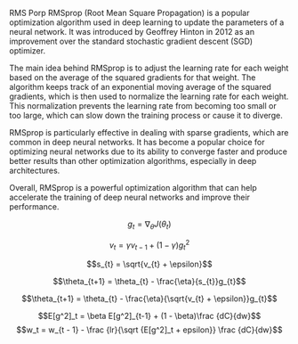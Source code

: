 RMS Porp
RMSprop (Root Mean Square Propagation) is a popular optimization algorithm used in deep learning to update the parameters of a neural network. It was introduced by Geoffrey Hinton in 2012 as an improvement over the standard stochastic gradient descent (SGD) optimizer.

The main idea behind RMSprop is to adjust the learning rate for each weight based on the average of the squared gradients for that weight. The algorithm keeps track of an exponential moving average of the squared gradients, which is then used to normalize the learning rate for each weight. This normalization prevents the learning rate from becoming too small or too large, which can slow down the training process or cause it to diverge.

RMSprop is particularly effective in dealing with sparse gradients, which are common in deep neural networks. It has become a popular choice for optimizing neural networks due to its ability to converge faster and produce better results than other optimization algorithms, especially in deep architectures.

Overall, RMSprop is a powerful optimization algorithm that can help accelerate the training of deep neural networks and improve their performance.

$$g_{t} = \nabla_{\theta}J(\theta_{t})$$

$$v_{t} = \gamma v_{t-1} + (1-\gamma)g_{t}^{2}$$

$$s_{t} = \sqrt{v_{t} + \epsilon}$$

$$\theta_{t+1} = \theta_{t} - \frac{\eta}{s_{t}}g_{t}$$

$$\theta_{t+1} = \theta_{t} - \frac{\eta}{\sqrt{v_{t} + \epsilon}}g_{t}$$

$$E[g^2]_t = \beta E[g^2]_{t-1} + (1 - \beta)\frac {dC}{dw}$$
$$w_t = w_{t - 1} - \frac {lr}{\sqrt {E[g^2]_t + epsilon}} \frac {dC}{dw}$$
